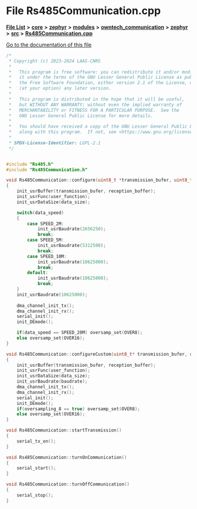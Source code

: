 

# File Rs485Communication.cpp

[**File List**](files.md) **>** [**core**](dir_771164b9325b04f1442f7a3ffa8ecb89.md) **>** [**zephyr**](dir_09002e7ce91f09aeb040dfd1861a47f4.md) **>** [**modules**](dir_6d0fb8ab814c517e7f155fb837e32f72.md) **>** [**owntech\_communication**](dir_c4fe9b0224a9586dd317852c3c5604f8.md) **>** [**zephyr**](dir_ed8beaa694e779377b0049b01e5ade22.md) **>** [**src**](dir_1a412f239039e530bef8001f48cd80a4.md) **>** [**Rs485Communication.cpp**](Rs485Communication_8cpp.md)

[Go to the documentation of this file](Rs485Communication_8cpp.md)


```C++
/*
 * Copyright (c) 2023-2024 LAAS-CNRS
 *
 *   This program is free software: you can redistribute it and/or modify
 *   it under the terms of the GNU Lesser General Public License as published by
 *   the Free Software Foundation, either version 2.1 of the License, or
 *   (at your option) any later version.
 *
 *   This program is distributed in the hope that it will be useful,
 *   but WITHOUT ANY WARRANTY; without even the implied warranty of
 *   MERCHANTABILITY or FITNESS FOR A PARTICULAR PURPOSE.  See the
 *   GNU Lesser General Public License for more details.
 *
 *   You should have received a copy of the GNU Lesser General Public License
 *   along with this program.  If not, see <https://www.gnu.org/licenses/>.
 *
 * SPDX-License-Identifier: LGPL-2.1
 */


#include "Rs485.h"
#include "Rs485Communication.h"

void Rs485Communication::configure(uint8_t *transmission_bufer, uint8_t *reception_buffer, uint16_t data_size, void (*user_function)(), rs485_speed_t data_speed)
{
    init_usrBuffer(transmission_bufer, reception_buffer);
    init_usrFunc(user_function);
    init_usrDataSize(data_size);

    switch(data_speed)
    {
        case SPEED_2M:
            init_usrBaudrate(2656250);
            break;
        case SPEED_5M:
            init_usrBaudrate(5312500);
            break;
        case SPEED_10M:
            init_usrBaudrate(10625000);
            break;
        default:
            init_usrBaudrate(10625000);
            break;
    }
    init_usrBaudrate(10625000);
    
    dma_channel_init_tx();
    dma_channel_init_rx();
    serial_init();
    init_DEmode();

    if(data_speed == SPEED_20M) oversamp_set(OVER8);
    else oversamp_set(OVER16);
}

void Rs485Communication::configureCustom(uint8_t* transmission_bufer, uint8_t* reception_buffer, uint16_t data_size, void (*user_function)(void), uint32_t baudrate, bool oversampling_8)
{
    init_usrBuffer(transmission_bufer, reception_buffer);
    init_usrFunc(user_function);
    init_usrDataSize(data_size);
    init_usrBaudrate(baudrate);
    dma_channel_init_tx();
    dma_channel_init_rx();
    serial_init();
    init_DEmode();
    if(oversampling_8 == true) oversamp_set(OVER8);
    else oversamp_set(OVER16);
}

void Rs485Communication::startTransmission()
{
    serial_tx_on();
}

void Rs485Communication::turnOnCommunication()
{
    serial_start();
}

void Rs485Communication::turnOffCommunication()
{
    serial_stop();
}
```


